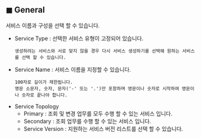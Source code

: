 ## &#9724; General
서비스 이름과 구성을 선택 할 수 있습니다.

+ Service Type : 선택한 서비스 유형이 고정되어 있습니다.
    ```  
    생성하려는 서비스와 서로 맞지 않을 경우 다시 서비스 생성하기를 선택해 원하는 서비스를 선택 할 수 있습니다.
    ```
+ Service Name : 서비스 이름을 지정할 수 있습니다.  
    ```  
    100자로 길이가 제한됩니다.
    영문 소문자, 숫자, 문자('-' 또는 '.')만 포함하며 영문이나 숫자로 시작하여 영문이나 숫자로 끝나야 합니다.
    ```
+ Service Topology
  - Primary : 조회 및 변경 업무를 모두 수행 할 수 있는 서비스 입니다.
  - Secondary : 조회 업무를 수행 할 수 있는 서비스 입니다.
  - Service Version : 지원하는 서비스 버전 리스트를 선택 할 수 있습니다. 
  
